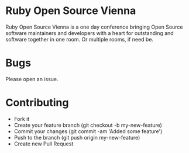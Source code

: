 Ruby Open Source Vienna
=========
Ruby Open Source Vienna is a one day conference bringing Open Source software maintainers and developers with a heart for outstanding and software together in one room. Or multiple rooms, if need be.  


Bugs
=========
Please open an issue.

Contributing
=========

- Fork it
- Create your feature branch (git checkout -b my-new-feature)
- Commit your changes (git commit -am 'Added some feature')
- Push to the branch (git push origin my-new-feature)
- Create new Pull Request

